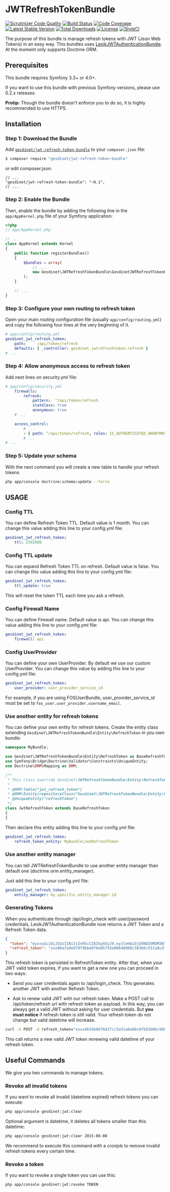 JWTRefreshTokenBundle
=====================

[![Scrutinizer Code Quality](https://scrutinizer-ci.com/g/gesdinet/JWTRefreshTokenBundle/badges/quality-score.png?b=master)](https://scrutinizer-ci.com/g/gesdinet/JWTRefreshTokenBundle/?branch=master)
[![Build Status](https://travis-ci.org/gesdinet/JWTRefreshTokenBundle.svg?branch=master)](https://travis-ci.org/gesdinet/JWTRefreshTokenBundle)
[![Code Coverage](https://scrutinizer-ci.com/g/gesdinet/JWTRefreshTokenBundle/badges/coverage.png?b=master)](https://scrutinizer-ci.com/g/gesdinet/JWTRefreshTokenBundle/?branch=master)
[![Latest Stable Version](https://poser.pugx.org/gesdinet/jwt-refresh-token-bundle/v/stable)](https://packagist.org/packages/gesdinet/jwt-refresh-token-bundle)
[![Total Downloads](https://poser.pugx.org/gesdinet/jwt-refresh-token-bundle/downloads)](https://packagist.org/packages/gesdinet/jwt-refresh-token-bundle)
[![License](https://poser.pugx.org/gesdinet/jwt-refresh-token-bundle/license)](https://packagist.org/packages/gesdinet/jwt-refresh-token-bundle)
[![StyleCI](https://styleci.io/repos/42582199/shield)](https://styleci.io/repos/42582199)

The purpose of this bundle is manage refresh tokens with JWT (Json Web Tokens) in an easy way. This bundles uses [LexikJWTAuthenticationBundle](https://github.com/lexik/LexikJWTAuthenticationBundle). At the moment only supports Doctrine ORM.

Prerequisites
-------------

This bundle requires Symfony 3.3+ or 4.0+.

If you want to use this bundle with previous Symfony versions, please use 0.2.x releases.

**Protip:** Though the bundle doesn't enforce you to do so, it is highly recommended to use HTTPS.

Installation
------------

### Step 1: Download the Bundle

Add [`gesdinet/jwt-refresh-token-bundle`](https://packagist.org/packages/gesdinet/jwt-refresh-token-bundle) to your `composer.json` file:

```bash
$ composer require "gesdinet/jwt-refresh-token-bundle"
```

or edit composer.json:

    // ...
    "gesdinet/jwt-refresh-token-bundle": "~0.1",
    // ...

### Step 2: Enable the Bundle

Then, enable the bundle by adding the following line in the `app/AppKernel.php` file of your Symfony application:

```php
<?php
// app/AppKernel.php

// ...
class AppKernel extends Kernel
{
    public function registerBundles()
    {
        $bundles = array(
            // ...
            new Gesdinet\JWTRefreshTokenBundle\GesdinetJWTRefreshTokenBundle(),
        );
    }

    // ...
}
```

### Step 3: Configure your own routing to refresh token

Open your main routing configuration file (usually `app/config/routing.yml`) and copy the following four lines at the very beginning of it.

```yaml
# app/config/routing.yml
gesdinet_jwt_refresh_token:
    path:     /api/token/refresh
    defaults: { _controller: gesdinet.jwtrefreshtoken:refresh }
# ...
```

### Step 4: Allow anonymous access to refresh token

Add next lines on security.yml file:

```yaml
# app/config/security.yml
    firewalls:
        refresh:
            pattern:  ^/api/token/refresh
            stateless: true
            anonymous: true
    # ...

    access_control:
        # ...
        - { path: ^/api/token/refresh, roles: IS_AUTHENTICATED_ANONYMOUSLY }
        # ...
# ...
```

### Step 5: Update your schema

With the next command you will create a new table to handle your refresh tokens

```bash
php app/console doctrine:schema:update --force
```

USAGE
-----

### Config TTL

You can define Refresh Token TTL. Default value is 1 month. You can change this value adding this line to your config.yml file:

```yaml
gesdinet_jwt_refresh_token:
    ttl: 2592000
```

### Config TTL update

You can expand Refresh Token TTL on refresh. Default value is false. You can change this value adding this line to your config.yml file:

```yaml
gesdinet_jwt_refresh_token:
    ttl_update: true
```

This will reset the token TTL each time you ask a refresh.

### Config Firewall Name

You can define Firewall name. Default value is api. You can change this value adding this line to your config.yml file:

```yaml
gesdinet_jwt_refresh_token:
    firewall: api
```

### Config UserProvider

You can define your own UserProvider. By default we use our custom UserProvider. You can change this value by adding this line to your config.yml file:

```yaml
gesdinet_jwt_refresh_token:
    user_provider: user_provider_service_id
```

For example, if you are using FOSUserBundle, user_provider_service_id must be set to `fos_user.user_provider.username_email`.

### Use another entity for refresh tokens

You can define your own entity for refresh tokens.
Create the entity class extending `Gesdinet\JWTRefreshTokenBundle\Entity\RefreshToken` in you own bundle:

```php
namespace MyBundle;

use Gesdinet\JWTRefreshTokenBundle\Entity\RefreshToken as BaseRefreshToken;
use Symfony\Bridge\Doctrine\Validator\Constraints\UniqueEntity;
use Doctrine\ORM\Mapping as ORM;

/**
 * This class override Gesdinet\JWTRefreshTokenBundle\Entity\RefreshToken to have another table name.
 *
 * @ORM\Table("jwt_refresh_token")
 * @ORM\Entity(repositoryClass="Gesdinet\JWTRefreshTokenBundle\Entity\RefreshTokenRepository")
 * @UniqueEntity("refreshToken")
 */
class JwtRefreshToken extends BaseRefreshToken
{
}
```

Then declare this entity adding this line to your config.yml file:

```yaml
gesdinet_jwt_refresh_token:
    refresh_token_entity: MyBundle\JwtRefreshToken
```

### Use another entity manager

You can tell JWTRefreshTokenBundle to use another entity manager than default one (doctrine.orm.entity_manager).

Just add this line to your config.yml file:

```yaml
gesdinet_jwt_refresh_token:
    entity_manager: my.specific.entity_manager.id
```

### Generating Tokens

When you authenticate through /api/login_check with user/password credentials, LexikJWTAuthenticationBundle now returns a JWT Token and a Refresh Token data.

```json
{
  "token": "eyxxxGciOiJSUzI1NiIsInR5cCI6IkpXUyJ9.eyJleHAiOjE0NDI0MDM3NTgsImVtYWlsIjoid2VibWFzdGVyQGdlc2RpbmV0LmNvbSIsImlhdCI6IjE0NDI0MDM3MzgifQ.bo5pre_v0moCXVOZOj-s85gVnBLzdSdsltPn3XrkmJaE8eaBo_zcU2pnjs4dUc9hhwNZK8PL6SmSNcQuTUj4OMK7sUDfXr62a05Ds-UgQP8B2Kpc-ZOmSts_vhgo6xJNCy8Oub9-pRA_78WzUUxt294w0IArrNlgQAGewk65RSMThOif9G6L7HzBM4ajFZ-kMDypz2zVQea1kry-m-XXKNDbERCSHnMeV3rANN48SX645_WEvwaHy0agChR4hTnThzLof2bShA7j7HmnSPpODxQszS5ZBHdMgTvYhlcWJmwYswCWCTPl3lsqVq_UOFI5_4arpSNlUwZsichqxXVAHX5idZqCWtoaqAbvNQe2IpinYajoXw-MlYKvcN2TLUF_8sy529olLUagf4FCpCO6JFxovv0E7ll9tUOVvx9LlannqV8976q5XCOoXszKonZSH7DhsBlW5Emjv7PailbARZ-hfl4YlamyY2QbnxAswYycfoxqJxbbIKYGA8dlebdvMyC7m9VATnasTuKeEKS3mP5iyDgWALBHNYXm1FM-12zHBdN3PbOgxmy_OBGvk05thYFEf2WVmyedtFHy4TGlI0-otUTAf2swQAXWhKtkLWzokWWF7l5iNzam1kkEgql5EOztXHDZpmdKVHWBVNvN3J5ivPjjJBm6sGusf-radcw",
  "refresh_token": "xxx00a7a9e970f9bbe076e05743e00648908c38366c551a8cdf524ba424fc3e520988f6320a54989bbe85931ffe1bfcc63e33fd8b45d58564039943bfbd8dxxx"
}
```

This refresh token is persisted in RefreshToken entity. After that, when your JWT valid token expires, if you want to get a new one you can proceed in two ways:

- Send you user credentials again to /api/login_check. This generates another JWT with another Refresh Token.

- Ask to renew valid JWT with our refresh token. Make a POST call to /api/token/refresh url with refresh token as payload. In this way, you can always get a valid JWT without asking for user credentials. But **you must notice** if refresh token is still valid. Your refresh token do not change but valid datetime will increase.

```bash
curl -X POST -d refresh_token="xxxx4b54b0076d2fcc5a51a6e60c0fb83b0bc90b47e2c886accb70850795fb311973c9d101fa0111f12eec739db063ec09d7dd79331e3148f5fc6e9cb362xxxx" 'http://xxxx/token/refresh'
```

This call returns a new valid JWT token renewing valid datetime of your refresh token.

Useful Commands
---------------

We give you two commands to manage tokens.

### Revoke all invalid tokens

If you want to revoke all invalid (datetime expired) refresh tokens you can execute:

```bash
php app/console gesdinet:jwt:clear
```

Optional argument is datetime, it deletes all tokens smaller than this datetime:

```bash
php app/console gesdinet:jwt:clear 2015-08-08
```

We recommend to execute this command with a cronjob to remove invalid refresh tokens every certain time.

### Revoke a token

If you want to revoke a single token you can use this:

```bash
php app/console gesdinet:jwt:revoke TOKEN
```
